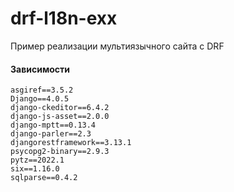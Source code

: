 # drf-l18n-exx
Пример реализации мультиязычного сайта с DRF

#### Зависимости
    asgiref==3.5.2
    Django==4.0.5
    django-ckeditor==6.4.2
    django-js-asset==2.0.0
    django-mptt==0.13.4
    django-parler==2.3
    djangorestframework==3.13.1
    psycopg2-binary==2.9.3
    pytz==2022.1
    six==1.16.0
    sqlparse==0.4.2
